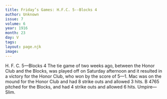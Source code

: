 ```yaml
---
title: Friday’s Games: H.F.C. 5--Blocks 4
author: Unknown
issue: 7
volume: 6
year: 1916
month: 23
day: V
tags:
layout: page.njk
image:
---
```

H. F. C. 5—Blocks 4      The tie game of two weeks ago, between the Honor Club and the Blocks, was played off on Saturday afternoon and it resulted in a victory for the Honor Club, who won by the score of 5—1.   Mac was on the mound for the Honor Club and had 8 strike outs and allowed 3 hits.    B 4765 pitched for the Blocks, and had 4 strike outs and allowed 6 hits.    Umpire—Slim. 
